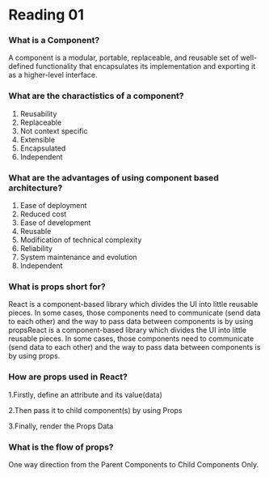 # Reading 01


### What is a Component?

A component is a modular, portable, replaceable, and reusable set of well-defined functionality that encapsulates its implementation and exporting it as a higher-level interface.

### What are the charactistics of a component?

1. Reusability 
2. Replaceable  
3. Not context specific
4. Extensible 
5. Encapsulated 
6. Independent 

### What are the advantages of using component based architecture?

1. Ease of deployment 
2. Reduced cost 
3. Ease of development
4. Reusable 
5. Modification of technical complexity
6. Reliability 
7. System maintenance and evolution
8. Independent 


### What is props short for?

React is a component-based library which divides the UI into little reusable pieces. In some cases, those components need to communicate (send data to each other) and the way to pass data between components is by using propsReact is a component-based library which divides the UI into little reusable pieces. In some cases, those components need to communicate (send data to each other) and the way to pass data between components is by using props.


### How are props used in React?

1.Firstly, define an attribute and its value(data)

2.Then pass it to child component(s) by using Props

3.Finally, render the Props Data



### What is the flow of props?

One way direction from the Parent Components to Child Components Only.


